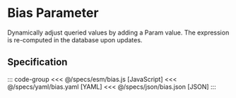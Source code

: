 <script setup>
  import Example from '../components/Example.vue';
  import { reset } from '@uwdata/vgplot';
  reset();
</script>

# Bias Parameter

Dynamically adjust queried values by adding a Param value.
The expression is re-computed in the database upon updates.


<Example spec="/specs/yaml/bias.yaml" />

## Specification

::: code-group
<<< @/specs/esm/bias.js [JavaScript]
<<< @/specs/yaml/bias.yaml [YAML]
<<< @/specs/json/bias.json [JSON]
:::
